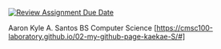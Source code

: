 [![Review Assignment Due Date](https://classroom.github.com/assets/deadline-readme-button-22041afd0340ce965d47ae6ef1cefeee28c7c493a6346c4f15d667ab976d596c.svg)](https://classroom.github.com/a/kElvRG-V)

Aaron Kyle A. Santos 
BS Computer Science 
[https://cmsc100-laboratory.github.io/02-my-github-page-kaekae-S/#]


